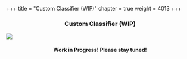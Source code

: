 +++
title = "Custom Classifier (WIP)"
chapter = true
weight = 4013
+++

<div style="text-align: justify">
    <center><h3>Custom Classifier (WIP)</h3></center>
    <img src="/images/workinprogress.png" align="middle"/>
    <center><h4>Work in Progress! Please stay tuned!</h4></center>
</div>